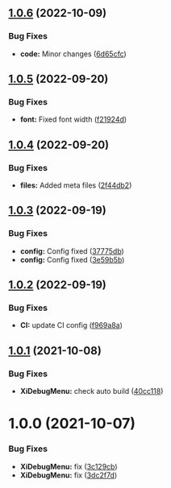 ## [1.0.6](https://github.com/hww/XiDebugMenu/compare/v1.0.5...v1.0.6) (2022-10-09)


### Bug Fixes

* **code:** Minor changes ([6d65cfc](https://github.com/hww/XiDebugMenu/commit/6d65cfc7e083d2cb8f5a3d67e161517a0ae43414))

## [1.0.5](https://github.com/hww/XiDebugMenu/compare/v1.0.4...v1.0.5) (2022-09-20)


### Bug Fixes

* **font:** Fixed font width ([f21924d](https://github.com/hww/XiDebugMenu/commit/f21924d9d5b8fc791ca33aba3a9dcae384e4bc47))

## [1.0.4](https://github.com/hww/XiDebugMenu/compare/v1.0.3...v1.0.4) (2022-09-20)


### Bug Fixes

* **files:** Added meta files ([2f44db2](https://github.com/hww/XiDebugMenu/commit/2f44db2822c8fe141803a357073e073ed63914f1))

## [1.0.3](https://github.com/hww/XiDebugMenu/compare/v1.0.2...v1.0.3) (2022-09-19)


### Bug Fixes

* **config:** Config fixed ([37775db](https://github.com/hww/XiDebugMenu/commit/37775dbb70819764cbce63f1986f4d459f6f846b))
* **config:** Config fixed ([3e59b5b](https://github.com/hww/XiDebugMenu/commit/3e59b5bbeb9d9281fe6607e2e913651b0f232c8b))

## [1.0.2](https://github.com/hww/XiDebugMenu/compare/v1.0.1...v1.0.2) (2022-09-19)


### Bug Fixes

* **CI:** update CI config ([f969a8a](https://github.com/hww/XiDebugMenu/commit/f969a8af08f81a4360bbd3c111541e4269607f6f))

## [1.0.1](https://github.com/hww/XiDebugMenu/compare/v1.0.0...v1.0.1) (2021-10-08)


### Bug Fixes

* **XiDebugMenu:** check auto build ([40cc118](https://github.com/hww/XiDebugMenu/commit/40cc1189784adffe505c5fc3992b1dfbe8c40df2))

# 1.0.0 (2021-10-07)


### Bug Fixes

* **XiDebugMenu:** fix ([3c129cb](https://github.com/hww/XiDebugMenu/commit/3c129cb42a2b75d95fad5b245b63855f79b631e2))
* **XiDebugMenu:** fix ([3dc2f7d](https://github.com/hww/XiDebugMenu/commit/3dc2f7db58bbcf99d172649b9fa6bacbff2c1e12))
